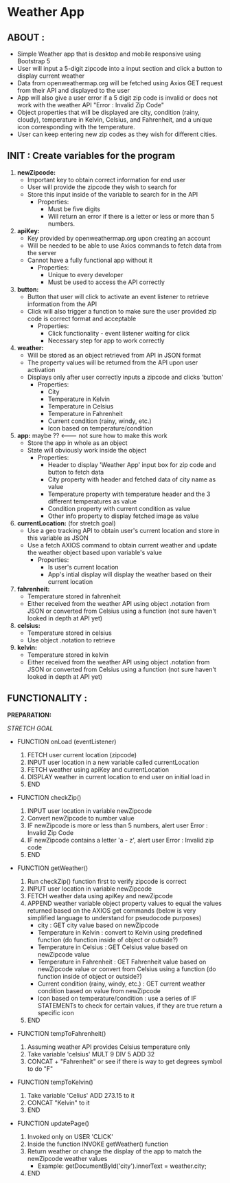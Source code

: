 # Weather App #

## ABOUT : ##
- Simple Weather app that is desktop and mobile responsive using Bootstrap 5 
  <br>
- User will input a 5-digit zipcode into a input section and click a button to display current weather
  <br>
- Data from openweathermap.org will be fetched using Axios GET request from their API and displayed to the user
  <br>
- App will also give a user error if a 5 digit zip code is invalid or does not work with the weather API "Error : Invalid Zip Code"
  <br>
- Object properties that will be displayed are city, condition (rainy, cloudy), temperature in Kelvin, Celsius, and Fahrenheit, and a unique icon corresponding with the temperature.
  <br>
- User can keep entering new zip codes as they wish for different cities.

## INIT : Create variables for the program
1. **newZipcode:**
      * Important key to obtain correct information for end user
      * User will provide the zipcode they wish to search for
      * Store this input inside of the variable to search for in the API
        * Properties:
            - Must be five digits
            - Will return an error if there is a letter or less or more than 5 numbers.
2. **apiKey:**
      * Key provided by openweathermap.org upon creating an account
      * Will be needed to be able to use Axios commands to fetch data from the server
      * Cannot have a fully functional app without it
         * Properties: 
            - Unique to every developer
            - Must be used to access the API correctly
3. **button:**
      * Button that user will click to activate an event listener to retrieve information from the API
      * Click will also trigger a function to make sure the user provided zip code is correct format and acceptable
         * Properties:
            - Click functionality - event listener waiting for click
            - Necessary step for app to work correctly
4. **weather:**
      * Will be stored as an object retrieved from API in JSON format
      * The property values will be returned from the API upon user activation
      * Displays only after user correctly inputs a zipcode and clicks 'button'
         * Properties: 
            - City 
            - Temperature in Kelvin
            - Temperature in Celsius
            - Temperature in Fahrenheit
            - Current condition (rainy, windy, etc.)
            - Icon based on temperature/condition
5. **app:** maybe ?? <--- not sure how to make this work
   <br>
      * Store the app in whole as an object
      * State will obviously work inside the object 
          * Properties: 
              - Header to display 'Weather App' input box for zip code and button to fetch data
              - City property with header and fetched data of city name as value
              - Temperature property with temperature header and the 3 different temperatures as value
              - Condition property with current condition as value
              - Other info property to display fetched image as value
6. **currentLocation:** (for stretch goal)
      * Use a geo tracking API to obtain user's current location and store in this variable as JSON
      * Use a fetch AXIOS command to obtain current weather and update the weather object based upon variable's value 
          * Properties: 
              - Is user's current location
              - App's intial display will display the weather based on their current location
7. **fahrenheit:**
      * Temperature stored in fahrenheit
      * Either received from the weather API using object .notation from JSON or converted from Celsius using a function (not sure haven't looked in depth at API yet)
8. **celsius:**
      * Temperature stored in celsius
      * Use object .notation to retrieve
9. **kelvin:**
      * Temperature stored in kelvin
      * Either received from the weather API using object .notation from JSON or converted from Celsius using a function (not sure haven't looked in depth at API yet)  

## FUNCTIONALITY :               
              
**PREPARATION:**

*STRETCH GOAL*

 * FUNCTION onLoad (eventListener)
    1. FETCH user current location (zipcode)
    2. INPUT user location in a new variable called currentLocation
    3. FETCH weather using apiKey and currentLocation
    4. DISPLAY weather in current location to end user on initial load in
    5. END
 
 * FUNCTION checkZip()
    1. INPUT user location in variable newZipcode
    2. Convert newZipcode to number value
    3. IF newZipcode is more or less than 5 numbers, alert user Error : Invalid Zip Code
    4. IF newZipcode contains a letter 'a - z', alert user Error : Invalid zip code
    5. END
 
 * FUNCTION getWeather()
    1. Run checkZip() function first to verify zipcode is correct
    2. INPUT user location in variable newZipcode
    3. FETCH weather data using apiKey and newZipcode
    4. APPEND weather variable object property values to equal the values returned based on the AXIOS get commands (below is very simplified language to understand for pseudocode purposes)
        - city : GET city value based on newZipcode
        - Temperature in Kelvin : convert to Kelvin using predefined function (do function inside of object or outside?)
        - Temperature in Celsius : GET Celsius value based on newZipcode value
        - Temperature in Fahrenheit : GET Fahrenheit value based on newZipcode value or convert from Celsius using a function (do function inside of object or outside?)
        - Current condition (rainy, windy, etc.) : GET current weather condition based on value from newZipcode
        - Icon based on temperature/condition : use a series of IF STATEMENTs to check for certain values, if they are true return a specific icon 
    5. END
  
 * FUNCTION tempToFahrenheit()
   1. Assuming weather API provides Celsius temperature only
   2. Take variable 'celsius' MULT 9 DIV 5 ADD 32
   3. CONCAT + "Fahrenheit" or see if there is way to get degrees symbol to do "F"

 * FUNCTION tempToKelvin()
   1. Take variable 'Celius' ADD 273.15 to it
   2. CONCAT "Kelvin" to it
   3. END

 * FUNCTION updatePage()
    1. Invoked only on USER 'CLICK' 
    2. Inside the function INVOKE getWeather() function
    3. Return weather or change the display of the app to match the newZipcode weather values
        - Example: getDocumentById('city').innerText = weather.city;
    5. END
 






